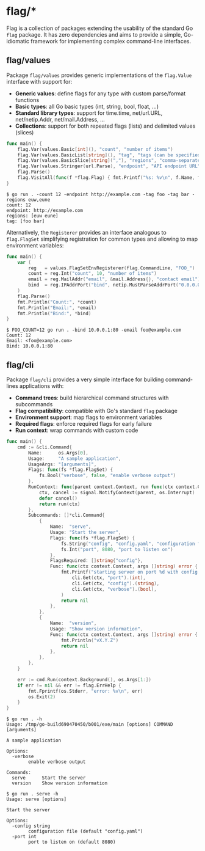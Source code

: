 # flag/\*

Flag is a collection of packages extending the usability of the standard Go `flag` package. It has zero dependencies and aims to provide a simple, Go-idiomatic framework for implementing complex command-line interfaces.

## flag/values

Package `flag/values` provides generic implementations of the `flag.Value` interface with support for:

- **Generic values**: define flags for any type with custom parse/format functions
- **Basic types**: all Go basic types (int, string, bool, float, ...)
- **Standard library types**: support for time.time, net/url.URL, net/netip.Addr, net/mail.Address, ...
- **Collections**: support for both repeated flags (lists) and delimited values (slices)

```go
func main() {
    flag.Var(values.Basic[int](), "count", "number of items")
    flag.Var(values.BasicList[string](), "tag", "tags (can be specified multiple times)")
    flag.Var(values.BasicSlice[string](","), "regions", "comma-separated list of regions")
    flag.Var(values.Stringer(url.Parse), "endpoint", "API endpoint URL")
    flag.Parse()
    flag.VisitAll(func(f *flag.Flag) { fmt.Printf("%s: %v\n", f.Name, f.Value.(flag.Getter).Get()) })
}
```

```
$ go run . -count 12 -endpoint http://example.com -tag foo -tag bar -regions euw,eune
count: 12
endpoint: http://example.com
regions: [euw eune]
tag: [foo bar]
```

Alternatively, the `Registerer` provides an interface analogous to `flag.FlagSet` simplifying registration for common types and allowing to map environment variables:

```go
func main() {
    var (
        reg   = values.FlagSetEnvRegisterer(flag.CommandLine, "FOO_")
        count = reg.Int("count", 10, "number of items")
        email = reg.MailAddr("email", &mail.Address{}, "contact email")
        bind  = reg.IPAddrPort("bind", netip.MustParseAddrPort("0.0.0.0:8080"), "binding address")
    )
    flag.Parse()
    fmt.Println("Count:", *count)
    fmt.Println("Email:", *email)
    fmt.Println("Bind:", *bind)
}
```

```
$ FOO_COUNT=12 go run . -bind 10.0.0.1:80 -email foo@example.com
Count: 12
Email: <foo@example.com>
Bind: 10.0.0.1:80
```

## flag/cli

Package `flag/cli` provides a very simple interface for building command-lines applications with:

- **Command trees**: build hierarchical command structures with subcommands
- **Flag compatibility**: compatible with Go's standard `flag` package
- **Environment support**: map flags to environment variables
- **Required flags**: enforce required flags for early failure
- **Run context**: wrap commands with custom code

```go
func main() {
    cmd := &cli.Command{
        Name:      os.Args[0],
        Usage:     "A sample application",
        UsageArgs: "[arguments]",
        Flags: func(fs *flag.FlagSet) {
            fs.Bool("verbose", false, "enable verbose output")
        },
        RunContext: func(parent context.Context, run func(ctx context.Context) error) error {
            ctx, cancel := signal.NotifyContext(parent, os.Interrupt)
            defer cancel()
            return run(ctx)
        },
        Subcommands: []*cli.Command{
            {
                Name:  "serve",
                Usage: "Start the server",
                Flags: func(fs *flag.FlagSet) {
                    fs.String("config", "config.yaml", "configuration file")
                    fs.Int("port", 8080, "port to listen on")
                },
                FlagsRequired: []string{"config"},
                Func: func(ctx context.Context, args []string) error {
                    fmt.Printf("starting server on port %d with config %s (verbose: %v)\n",
                        cli.Get(ctx, "port").(int),
                        cli.Get(ctx, "config").(string),
                        cli.Get(ctx, "verbose").(bool),
                    )
                    return nil
                },
            },
            {
                Name:  "version",
                Usage: "Show version information",
                Func: func(ctx context.Context, args []string) error {
                    fmt.Println("vX.Y.Z")
                    return nil
                },
            },
        },
    }

    err := cmd.Run(context.Background(), os.Args[1:])
    if err != nil && err != flag.ErrHelp {
        fmt.Fprintf(os.Stderr, "error: %v\n", err)
        os.Exit(2)
    }
}
```

```
$ go run . -h
Usage: /tmp/go-build690470450/b001/exe/main [options] COMMAND [arguments]

A sample application

Options:
  -verbose
    	enable verbose output

Commands:
  serve      Start the server
  version    Show version information
```

```
$ go run . serve -h
Usage: serve [options]

Start the server

Options:
  -config string
    	configuration file (default "config.yaml")
  -port int
    	port to listen on (default 8080)
```
